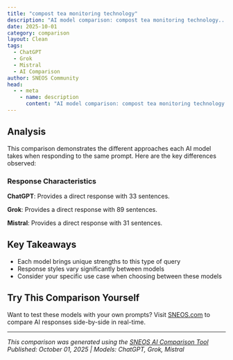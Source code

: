 ```yaml
---
title: "compost tea monitoring technology"
description: "AI model comparison: compost tea monitoring technology..."
date: 2025-10-01
category: comparison
layout: Clean
tags:
  - ChatGPT
  - Grok
  - Mistral
  - AI Comparison
author: SNEOS Community
head:
  - - meta
    - name: description
      content: "AI model comparison: compost tea monitoring technology..."
---
```


<ChatComparison
  title="compost tea monitoring technology"
  prompt="compost tea monitoring technology"
  :responses='{
    "ChatGPT": "Compost tea monitoring technology refers to the tools and systems used to track, measure, and analyze the quality and efficacy of compost tea during its brewing and application processes. Compost tea is a liquid extract brewed from compost that contains beneficial microorganisms, nutrients, and organic matter, used to improve soil health and plant growth. Monitoring its characteristics ensures optimal microbial activity, nutrient availability, and overall effectiveness.\n\n### Key Aspects of Compost Tea Monitoring Technology:\n\n1. **Parameters Monitored:**\n   - **Microbial Activity:** Concentration and diversity of beneficial bacteria, fungi, and other microorganisms.\n   - **Oxygen Levels:** Dissolved oxygen (DO) is critical for aerobic microbes; insufficient oxygen can lead to harmful anaerobic bacteria.\n   - **Temperature:** Affects microbial growth rates and diversity.\n   - **pH Levels:** Influences microbial activity and nutrient availability.\n   - **Electrical Conductivity (EC):** Indicates nutrient concentration.\n   - **Turbidity/Color:** Can provide a rough estimate of microbial biomass.\n\n2. **Technologies and Tools:**\n\n   - **Dissolved Oxygen Sensors:** Measure oxygen levels to ensure aerobic conditions during brewing.\n   - **pH Meters:** Monitors acidity or alkalinity of tea.\n   - **Thermometers or Temperature Probes:** Tracks temperature to maintain optimal microbial growth.\n   - **Turbidity Meters or Spectrophotometers:** Assesses microbial density.\n   - **Microbial DNA Sequencing and qPCR:** Advanced lab techniques to identify microbial species and quantify populations.\n   - **Ion-Selective Electrodes:** For monitoring nutrient ions like nitrate, phosphate, or potassium.\n   - **Smart Brewing Systems:** Automated compost tea brewers integrate sensors and controls to optimize brewing conditions in real-time.\n   - **Mobile Apps and IoT Devices:** Allow remote monitoring, data logging, and analysis.\n\n3. **Applications:**\n   - Ensuring consistent quality and effectiveness of compost tea.\n   - Preventing the growth of harmful pathogens.\n   - Calibrating brewing times and ingredient ratios.\n   - Researching microbial ecology and interactions in compost tea.\n   - Providing data for agronomic decision-making.\n\n### Examples of Compost Tea Monitoring Products:\n\n- **Aquaforest O2 or Hach DO meters:** Portable dissolved oxygen meters.\n- **Bluelab pH and EC meters:** Popular in horticulture for monitoring liquid nutrient solutions.\n- **Aranet Wireless Sensors:** For remote temperature and humidity monitoring.\n- **Custom IoT Sensor Platforms:** Some organizations develop tailored compost tea monitoring setups using Arduino or Raspberry Pi-based sensors.\n\n### Summary\nEffective compost tea monitoring technology combines real-time sensing, microbial analysis, and data management to ensure that brewed compost tea is rich in beneficial organisms and nutrients. This improves its performance as a soil amendment and plant growth enhancer.\n\nIf you want, I can provide recommendations for specific products or discuss how to set up your own compost tea monitoring system. Would you like that?",
    "Grok": "Compost tea, a nutrient-rich solution made by steeping compost in water, is widely used in organic farming and gardening to boost soil health and plant growth. However, producing high-quality compost tea requires careful monitoring to ensure beneficial microbial activity, prevent contamination, and maintain optimal conditions. Advances in technology have made it easier to monitor and manage the production of compost tea. Below is an overview of compost tea monitoring technologies and tools, as well as their applications.\n\n---\n\n### 1. Key Parameters for Monitoring Compost Tea\nTo ensure the quality of compost tea, the following parameters are commonly monitored:\n- **Dissolved Oxygen (DO):** Aerobic conditions are essential for beneficial microbial activity. Low oxygen levels can lead to anaerobic conditions, fostering harmful pathogens.\n- **pH Levels:** The acidity or alkalinity of the tea impacts microbial activity and nutrient availability.\n- **Temperature:** Temperature influences microbial growth rates. Excessive heat or cold can harm beneficial microbes.\n- **Electrical Conductivity (EC):** Measures nutrient concentration in the solution. High EC may indicate over-fertilization or salt buildup.\n- **Microbial Activity/Diversity:** Ensuring a healthy population of beneficial microorganisms (e.g., bacteria, fungi, protozoa) is critical.\n- **Pathogen Presence:** Monitoring for harmful pathogens like E. coli or Salmonella is essential for safety.\n- **Nutrient Content:** Checking for levels of nitrogen, phosphorus, potassium, and other micronutrients.\n\n---\n\n### 2. Compost Tea Monitoring Technologies\nSeveral technologies and tools are available for monitoring compost tea production. These range from simple handheld devices to advanced automated systems:\n\n#### a) Dissolved Oxygen (DO) Meters\n- **Purpose:** Measure the oxygen concentration in the liquid to ensure aerobic conditions (typically \u003E6 mg/L is ideal).\n- **Technology:** Handheld or portable DO meters with probes are commonly used. Some systems integrate DO sensors with data logging for continuous monitoring.\n- **Examples:** YSI ProODO, Hanna Instruments DO meters.\n- **Benefit:** Prevents anaerobic fermentation, which can produce harmful compounds or pathogens.\n\n#### b) pH and EC Meters\n- **Purpose:** Monitor the acidity/alkalinity (pH) and nutrient concentration (EC) of the tea.\n- **Technology:** Handheld pH and EC meters or combined pH/EC probes for quick measurements. Advanced systems may include continuous monitoring with alarms for deviations.\n- **Examples:** Bluelab pH Pen, Hanna Combo pH/EC/TDS Tester.\n- **Benefit:** Ensures optimal conditions for microbial activity and nutrient availability (ideal pH for compost tea is typically 6.5\u20138.5).\n\n#### c) Temperature Sensors\n- **Purpose:** Track the temperature of the compost tea brew to maintain an optimal range (typically 65\u201375\u00B0F or 18\u201324\u00B0C).\n- **Technology:** Digital thermometers, infrared sensors, or submersible temperature probes.\n- **Examples:** ThermoPro Digital Thermometer, aquarium-grade submersible sensors.\n- **Benefit:** Prevents overheating or chilling, which can harm beneficial microbes.\n\n#### d) Microbial Analysis Tools\n- **Purpose:** Assess the diversity and activity of microorganisms in compost tea.\n- **Technology:**\n  - **Microscopy:** Direct observation of microbial populations (e.g., bacteria, fungi, nematodes) using a compound microscope (400x\u20131000x magnification).\n  - **Plate Counting:** Culturing samples on agar plates to estimate microbial populations.\n  - **DNA Sequencing:** Advanced labs use qPCR or next-generation sequencing (NGS) to identify specific microbial communities.\n- **Benefit:** Confirms the presence of beneficial microbes and absence of pathogens.\n- **Note:** DIY microscopy is affordable for small-scale growers, while DNA-based analysis is more suited for commercial operations.\n\n#### e) Pathogen Detection Kits\n- **Purpose:** Identify harmful pathogens that may develop under poor brewing conditions.\n- **Technology:** Test strips, ELISA kits, or portable PCR devices for detecting pathogens like E. coli or Salmonella.\n- **Examples:** 3M Petrifilm, Bio-Rad iQ-Check PCR kits.\n- **Benefit:** Ensures compost tea is safe for application, especially in food production systems.\n\n#### f) Automated Monitoring Systems\n- **Purpose:** Provide real-time data on multiple parameters (DO, pH, EC, temperature) during compost tea brewing.\n- **Technology:** IoT (Internet of Things) devices and sensors integrated with data logging and mobile apps for remote monitoring.\n- **Examples:** Custom-built systems using Arduino or Raspberry Pi, commercial solutions like Growlink or Aqualabo water quality systems.\n- **Benefit:** Reduces manual labor, provides alerts for suboptimal conditions, and logs data for analysis.\n\n#### g) Nutrient Testing Kits\n- **Purpose:** Measure macro- and micronutrient levels in compost tea for balanced application.\n- **Technology:** Colorimetric test kits (e.g., for nitrate, phosphate) or portable soil/liquid nutrient analyzers.\n- **Examples:** LaMotte Liquid Nutrient Test Kits, Hach Nutrient Analyzers.\n- **Benefit:** Helps tailor compost tea to specific crop needs and prevents over- or under-fertilization.\n\n---\n\n### 3. Applications of Monitoring Technology\n- **Small-Scale Growers/Gardeners:** Handheld DO, pH, and temperature meters are cost-effective for hobbyists and small farms to ensure quality during brewing.\n- **Commercial Farms:** Automated systems with IoT integration allow large-scale producers to monitor multiple batches simultaneously and maintain consistent quality.\n- **Research and Development:** Microbial analysis and pathogen detection are critical in academic or industrial research to study compost tea efficacy and safety.\n- **Organic Certification:** Monitoring data (e.g., microbial diversity, pathogen absence) can support compliance with organic farming standards.\n\n---\n\n### 4. Emerging Trends in Compost Tea Monitoring\n- **IoT and Data Analytics:** Smart sensors connected to cloud platforms can predict optimal brewing times and conditions using machine learning algorithms.\n- **Portable Spectroscopy:** Handheld devices using near-infrared (NIR) spectroscopy to analyze nutrient content and microbial activity without lab testing.\n- **Microbial Biosensors:** Development of rapid, on-site sensors to detect specific microbial groups or pathogens in real time.\n- **Sustainability Focus:** Energy-efficient monitoring tools and solar-powered sensors for off-grid compost tea production.\n\n---\n\n### 5. Challenges and Considerations\n- **Cost:** Advanced systems (e.g., IoT, DNA sequencing) can be expensive for small-scale growers. Basic tools like pH meters and microscopes are more affordable.\n- **Calibration and Maintenance:** Sensors and meters require regular calibration to ensure accuracy.\n- **Interpretation of Data:** Understanding microbial diversity or nutrient levels may require training or expert consultation.\n- **Standardization:** There is a lack of universal standards for compost tea quality, making it harder to set benchmarks for monitoring.\n\n---\n\n### 6. Recommendations for Effective Monitoring\n- **Start Simple:** For beginners, invest in basic tools like a DO meter, pH meter, and thermometer to monitor essential parameters.\n- **Regular Testing:** Test compost tea at multiple stages (start, mid-brew, end) to track changes and adjust conditions.\n- **Integrate Technology Gradually:** As operations scale, consider automated systems to save time and improve precision.\n- **Safety First:** Always test for pathogens, especially if applying compost tea to edible crops.\n- **Record Keeping:** Maintain logs of monitoring data to identify trends and improve brewing recipes over time.\n\n---\n\nBy leveraging these monitoring technologies, growers can produce consistent, high-quality compost tea that maximizes plant health and minimizes risks. If you\u0027re looking for specific product recommendations, DIY solutions (e.g., building an Arduino-based monitoring system), or guidance on monitoring protocols, let me know!",
    "Mistral": "Compost tea is a liquid extract made by steeping compost in water. It\u0027s used to improve plant growth and health, and to suppress diseases. Monitoring the quality and effectiveness of compost tea involves several key parameters. Here are some technologies and methods used for compost tea monitoring:\n\n1. **Temperature Monitoring:**\n   - Compost tea is typically brewed using a compost tea brewer, which should maintain an optimal temperature ( usually between 65-85\u00B0F or 18-29\u00B0C) to encourage beneficial microbe growth.\n   - Temperature probes and data loggers can be used to monitor temperature throughout the brewing process.\n\n2. **Dissolved Oxygen (DO) Monitoring:**\n   - Adequate oxygen levels ( above 6 ppm) are crucial for aerobic microbe growth.\n   - DO meters can be used to monitor oxygen levels in the compost tea.\n\n3. **pH Monitoring:**\n   - The pH of compost tea should be within a range suitable for plant growth, typically between 6.0 and 7.5.\n   - pH meters can be used to monitor pH levels.\n\n4. **Microscopic Analysis:**\n   - Microscopes can be used to observe and quantify the beneficial microbes in compost tea, such as bacteria, fungi, protozoa, and nematodes.\n   - This can help ensure that the tea has a diverse and abundant microbial population.\n\n5. **Nutrient Analysis:**\n   - Compost tea can be analyzed for its nutrient content, such as nitrogen, phosphorus, and potassium.\n   - This can be done using laboratory tests or portable nutrient meters.\n\n6. **Electrical Conductivity (EC) Monitoring:**\n   - EC meters can be used to measure the salinity of compost tea, which can affect plant growth if too high.\n\n7. **Biological Assays:**\n   - Biological assays can be used to test the effectiveness of compost tea in promoting plant growth and suppressing diseases.\n   - This can involve growing plants in compost tea and observing their growth and health compared to control plants.\n\n8. **Automated Brewing Systems:**\n   - Some compost tea brewers come with built-in sensors and automated controls for monitoring and maintaining optimal temperature, oxygen, and pH levels.\n\n9. **Data Logging and Software:**\n   - Data loggers can be used to record and store monitoring data.\n   - Software can be used to analyze this data and generate reports.\n\nRegular monitoring and testing can help ensure that compost tea is brewed correctly and consistently, and that it provides the desired benefits to plants."
  }'
  published-date="16:39"
/>

## Analysis

This comparison demonstrates the different approaches each AI model takes when responding to the same prompt. Here are the key differences observed:

### Response Characteristics

**ChatGPT**: Provides a direct response with 33 sentences. 

**Grok**: Provides a direct response with 89 sentences. 

**Mistral**: Provides a direct response with 31 sentences. 

## Key Takeaways

- Each model brings unique strengths to this type of query
- Response styles vary significantly between models
- Consider your specific use case when choosing between these models

## Try This Comparison Yourself

Want to test these models with your own prompts? Visit [SNEOS.com](https://sneos.com) to compare AI responses side-by-side in real-time.

---

*This comparison was generated using the [SNEOS AI Comparison Tool](https://sneos.com)*
*Published: October 01, 2025 | Models: ChatGPT, Grok, Mistral*
